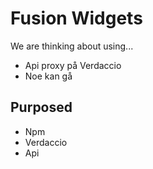 # Fusion Widgets

We are thinking about using...

-   Api proxy på Verdaccio
-   Noe kan gå

## Purposed

-   Npm
-   Verdaccio
-   Api
